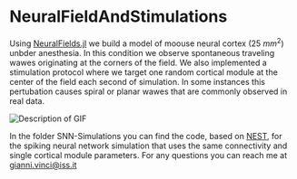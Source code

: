 # NeuralFieldAndStimulations
Using [NeuralFields.jl](https://github.com/giav1n/NeuralFields.jl.git) we build a model of moouse neural cortex (25 $mm^2$) unbder anesthesia. In this condition we observe spontaneous traveling wawes originating at the corners of the field.
We also implemented a stimulation protocol where we target one random cortical module at the center of the field each second of simulation. In some instances this pertubation causes spiral or planar wawes that are commonly observed in real data.

![Description of GIF](Animation.gif)

In the folder SNN-Simulations you can find the code, based on [NEST](https://www.nest-simulator.org), for the spiking neural network simulation that uses the same connectivity and single cortical module parameters.
For any questions you can reach me at gianni.vinci@iss.it
